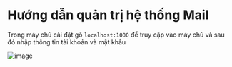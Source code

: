 # Hướng dẫn quản trị hệ thống Mail

Trong máy chủ cài đặt gõ `localhost:1000` để truy cập vào máy chủ và sau đó nhập thông tin tài khoản và mật khẩu

![image](https://user-images.githubusercontent.com/105496635/187024215-e071f16b-f3e4-45d4-906c-fae1f80b77fd.png)





